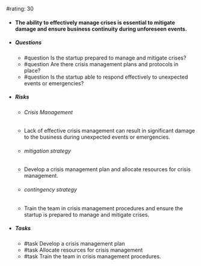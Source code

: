 #rating: 30
- #### The ability to effectively manage crises is essential to mitigate damage and ensure business continuity during unforeseen events.
- ##### Questions
  - #question Is the startup prepared to manage and mitigate crises?
  - #question Are there crisis management plans and protocols in place?
  - #question Is the startup able to respond effectively to unexpected events or emergencies?
- ##### Risks

  - ###### Crisis Management
  - Lack of effective crisis management can result in significant damage to the business during unexpected events or emergencies.
  - ###### mitigation strategy
  - Develop a crisis management plan and allocate resources for crisis management.
  - ###### contingency strategy
  - Train the team in crisis management procedures and ensure the startup is prepared to manage and mitigate crises.
- ##### Tasks
  - #task Develop a crisis management plan
  - #task  Allocate resources for crisis management
  - #task  Train the team in crisis management procedures.


